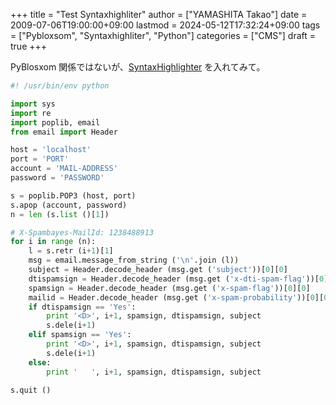 +++
title = "Test Syntaxhighliter"
author = ["YAMASHITA Takao"]
date = 2009-07-06T19:00:00+09:00
lastmod = 2024-05-12T17:32:24+09:00
tags = ["Pybloxsom", "Syntaxhighliter", "Python"]
categories = ["CMS"]
draft = true
+++

PyBlosxom
関係ではないが、[SyntaxHighlighter](http://alexgorbatchev.com/wiki/SyntaxHighlighter)
を入れてみて。

```python
#! /usr/bin/env python

import sys
import re
import poplib, email
from email import Header

host = 'localhost'
port = 'PORT'
account = 'MAIL-ADDRESS'
password = 'PASSWORD'

s = poplib.POP3 (host, port)
s.apop (account, password)
n = len (s.list ()[1])

# X-Spambayes-MailId: 1238488913
for i in range (n):
    l = s.retr (i+1)[1]
    msg = email.message_from_string ('\n'.join (l))
    subject = Header.decode_header (msg.get ('subject'))[0][0]
    dtispamsign = Header.decode_header (msg.get ('x-dti-spam-flag'))[0][0]
    spamsign = Header.decode_header (msg.get ('x-spam-flag'))[0][0]
    mailid = Header.decode_header (msg.get ('x-spam-probability'))[0][0]
    if dtispamsign == 'Yes':
        print '<D>', i+1, spamsign, dtispamsign, subject
        s.dele(i+1)
    elif spamsign == 'Yes':
        print '<D>', i+1, spamsign, dtispamsign, subject
        s.dele(i+1)
    else:
        print '   ', i+1, spamsign, dtispamsign, subject

s.quit ()
```
